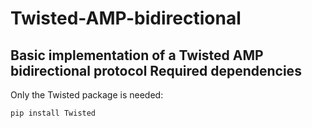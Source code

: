 Twisted-AMP-bidirectional
=========================

Basic implementation of a Twisted AMP bidirectional protocol
Required dependencies
------------
Only the Twisted package is needed:

```pip install Twisted```
